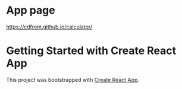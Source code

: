 # App page

https://cdfrom.github.io/calculator/

# Getting Started with Create React App

This project was bootstrapped with [Create React App](https://github.com/facebook/create-react-app).
